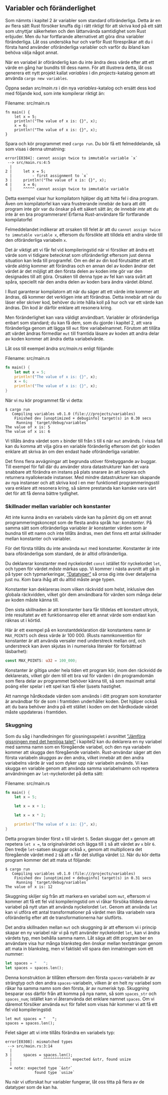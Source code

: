 ## Variabler och föränderlighet

Som nämnts i kapitel 2 är variabler som standard oföränderliga. Detta är en av
flera sätt Rust försöker knuffa dig i rätt riktigt för att skriva kod på ett
sätt som utnyttjar säkerheten och den lättanvända samtidighet som Rust
erbjuder. Men du har fortfarande alternativet att göra dina variabler
föränderliga. Låt oss undersöka hur och varför Rust förespråkar att du i första
hand använder oföränderliga variabler och varför du ibland kan behöva välja
något annat.

När en variabel är oföränderlig kan du inte ändra dess värde efter att ett
värde en gång har bundits till dess namn. För att illustrera detta, låt oss
generera ett nytt projekt kallat *variables* i din *projects*-katalog genom att
använda `cargo new variables`.

Öppna sedan *src/main.rs* i din nya *variables*-katalog och ersätt dess kod med
följande kod, som inte kompilerar riktigt än:

<span class="filename">Filename: src/main.rs</span>

```rust,ignore,does_not_compile
fn main() {
    let x = 5;
    println!("The value of x is: {}", x);
    x = 6;
    println!("The value of x is: {}", x);
}
```

Spara och kör programmet med `cargo run`. Du bör få ett felmeddelande, så som
visas i denna utmatning:

```text
error[E0384]: cannot assign twice to immutable variable `x`
 --> src/main.rs:4:5
  |
2 |     let x = 5;
  |         - first assignment to `x`
3 |     println!("The value of x is: {}", x);
4 |     x = 6;
  |     ^^^^^ cannot assign twice to immutable variable
```

Detta exempel visar hur kompilatorn hjälper dig att hitta fel i dina program.
Även om kompilatorfel kan vara frustrerande innebär de bara att ditt program
inte gör var du önskar på ett säkert sätt än; de innebär *inte* att du inte är
en bra programmerare! Erfarna Rust-användare får fortfarande kompilatorfel

Felmeddelandet indikerar att orsaken till felet är att du `cannot assign twice
to immutable variable x`, eftersom du försökte att tilldela ett andra värde
till den oföränderliga variabeln `x`.

Det är viktigt att vi får fel vid kompileringstid när vi försöker att ändra ett
värde som vi tidigare betecknat som oföränderligt eftersom just denna situation
kan leda till programfel. Om en del av din kod förutsätter att ett värde aldrig
kommer att förändras och en annan del av koden ändrar det värdet är det möjligt
att den första delen av koden inte gör var den designades till att göra.
Orsaken till denna type av fel kan vara svårt att spåra, speciellt när den
andra delen av koden bara ändra värdet *ibland*.

I Rust garanterar kompilatorn att när du säger att ett värde inte kommer att
ändras, då kommer det verkligen inte att förändras. Detta innebär att när du
läser eller skriver kod, behöver du inte hålla koll på hur och var ett värde
kan ändras. Din kod är därför enklare att resonera kring.

Men föränderlighet kan vara väldigt användbart. Variabler är oföränderliga
enbart som standard; du kan få dem, som du gjorde i kapitel 2, att vara
föränderliga genom att lägga till `mut` före variabelnamnet. Förutom att
tillåta att värdet ändras förmedlar `mut` till framtida läsare av koden att
andra delar av koden kommer att ändra detta variabelvärde.

Låt oss till exempel ändra *src/main.rs* enligt följande:

<span class="filename">Filename: src/main.rs</span>

```rust
fn main() {
    let mut x = 5;
    println!("The value of x is: {}", x);
    x = 6;
    println!("The value of x is: {}", x);
}
```

När vi nu kör programmet får vi detta:

```text
$ cargo run
   Compiling variables v0.1.0 (file:///projects/variables)
    Finished dev [unoptimized + debuginfo] target(s) in 0.30 secs
     Running `target/debug/variables`
The value of x is: 5
The value of x is: 6
```

Vi tillåts ändra värdet som `x` binder till från `5` till `6` när `mut`
används. I vissa fall kan du komma att vilja göra en variable föränderlig
eftersom det gör koden enklare att skriva än om den endast hade oföränderliga
variabler.

Det finns flera avvägningar att begrunda utöver förebyggande av buggar. Till
exempel för fall där du använder stora datastrukturer kan det vara snabbare att
förändra en instans på plats snarare än att kopiera och returnera nyallokerade
instanser. Med mindre datastrukturer kan skapande av nya instanser och att
skriva kod i en mer funktionell programmeringsstil vara enklare att resonera
kring, så sämre prestanda kan kanske vara värt det för att få denna bättre
tydlighet.

### Skillnader mellan variabler och konstanter

Att inte kunna ändra en variabels värde kan ha påmint dig om ett annat
programmeringskoncept som de flesta andra språk har: *konstanter*. På samma
sätt som oföränderliga variabler är konstanter värden som är bundna till ett
namn och inte tillåts ändras, men det finns ett antal skillnader mellan
konstanter och variabler.

För det första tillåts du inte använda `mut` med konstanter. Konstanter är inte
bara oföränderliga som standard, de är alltid oföränderliga.

Du deklarerar konstanter med nyckelordet `const` istället för nyckelordet
`let`, och typen för värdet *måste* märkas upp. Vi kommer i nästa avsnitt att
gå in på typer och typmarkeringar, [”Datatyper”][datatyper]<!-- ignore --> så
oroa dig inte över detaljerna just nu. Kom bara ihåg att du alltid måste ange
typen.

Konstanter kan deklareras inom vilken räckvidd som helst, inklusive den globala
räckvidden, vilket gör dem användbara för värden som många delar av koden måste
känna till.

Den sista skillnaden är att konstanter bara får tilldelas ett konstant uttryck,
inte resultatet av ett funktionsanrop eller ett annat värde som endast kan
räknas ut i körtid.

Här är ett exempel på en konstantdeklaration där konstantens namn är
`MAX_POINTS` och dess värde är 100 000. (Rusts namnkonvention för konstanter är
att använda versaler med understreck mellan ord, och understreck kan även
skjutas in i numeriska literaler för förbättrad läsbarhet):

```rust
const MAX_POINTS: u32 = 100_000;
```

Konstanter är giltiga under hela tiden ett program kör, inom den räckvidd de
deklarerats, vilket gör dem till ett bra val för värden i din programdomän som
flera delar av programmet behöver känna till, så som maximalt antal poäng eller
spelar i ett spel kan få eller ljusets hastighet.

Att namnge hårdkodade värden som används i ditt program som konstanter är
användbar för de som i framtiden underhåller koden. Det hjälper också att du
bara behöver ändra på ett stället i koden om det hårdkodade värdet måste
uppdateras i framtiden.

### Skuggning

Som du såg i handledningen för gissningsspelet i avsnittet [”Jämföra gissningen
med det hemliga talet”][jämföra-gissningen-med-det-hemliga-talet]<!--- ignore
--> i kapitel2 kan du deklarera en ny variabel med samma namn som en föregående
variabel, och den nya variabeln kommer att skugga den föregående variabeln.
Rust-användar säger att den första variabeln *skuggas* av den andra, vilket
innebär att den andra variabelns värde är vad som dyker upp när variabeln
används. Vi kan skugga en variable genom att använda samma variabelnamn och
repetera användningen av `let`-nyckelordet på detta sätt:

<span class="filename">Filename: src/main.rs</span>

```rust
fn main() {
    let x = 5;

    let x = x + 1;

    let x = x * 2;

    println!("The value of x is: {}", x);
}
```

Detta program binder först `x` till värdet `5`. Sedan skuggar det `x` genom att
repetera `let x =`, ta originalvärdet och lägga till `1` så att värdet av `x`
blir `6`. Den tredje `let`-satsen skuggar också `x`, genom att multiplicera det
föregående värdet med `2` så att `x` får det slutliga värdet `12`. När du kör
detta program kommer det att mata ut följande:

```text
$ cargo run
   Compiling variables v0.1.0 (file:///projects/variables)
    Finished dev [unoptimized + debuginfo] target(s) in 0.31 secs
     Running `target/debug/variables`
The value of x is: 12
```

Skuggning skiljer sig från att markera en variabel som `mut`, eftersom vi
kommer att få ett fel vid kompileringstid om vi råkar försöka tilldela denna
variabel på nytt utan att använda nyckelordet `let`. Genom att använda `let`
kan vi utföra ett antal transformationer på värdet men låta variabeln vara
oföränderlig efter att de transformationerna har slutförts.

Det andra skillnaden mellan `mut` och skuggning är att eftersom vi i princip
skapar en ny variabel när vi på nytt använder nyckelordet `let`, kan vi ändra
värdets typ, men behålla samma namn. Låt säga att ditt program ber en
användare visa hur många blanksteg den önskar mellan textsträngar genom att
mata in blanksteg, men vi faktiskt vill spara den inmatningen som ett nummer:

```rust
let spaces = "   ";
let spaces = spaces.len();
```

Denna konstruktion är tillåten eftersom den första `spaces`-variabeln är av
strängtyp och den andra `spaces`-variabeln, vilken är en helt ny variabel som
råkar ha samma namn som den första, är av numerisk typ. Skuggning besparar oss
därför från att komma på nya namn, så som `spaces_str` och `spaces_num`;
istället kan vi återanvända det enklare namnet `spaces`. Om vi däremot försöker
använda `mut` för fallet som visas här kommer vi att få ett fel vid
kompileringstid:

```rust,ignore,does_not_compile
let mut spaces = "   ";
spaces = spaces.len();
```

Felet säger att vi inte tillåts förändra en variabels typ:

```text
error[E0308]: mismatched types
 --> src/main.rs:3:14
  |
3 |     spaces = spaces.len();
  |              ^^^^^^^^^^^^ expected &str, found usize
  |
  = note: expected type `&str`
             found type `usize`
```

Nu när vi utforskat hur variabler fungerar, låt oss titta på flera av de
datatyper som de kan ha.

[jämföra-gissningen-med-det-hemliga-talet]:
ch02-00-guessing-game-tutorial.html#comparing-the-guess-to-the-secret-number
[datatyper]: ch03-02-data-types.html#data-types
